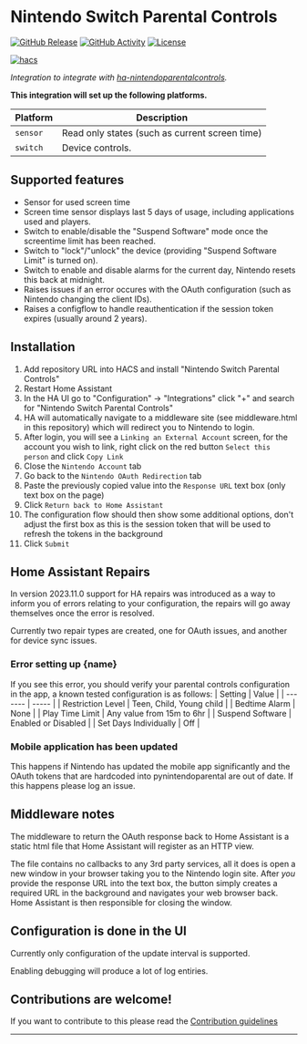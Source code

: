 # Nintendo Switch Parental Controls

[![GitHub Release][releases-shield]][releases]
[![GitHub Activity][commits-shield]][commits]
[![License][license-shield]](LICENSE)

[![hacs][hacsbadge]][hacs]

_Integration to integrate with [ha-nintendoparentalcontrols][ha-nintendoparentalcontrols]._

**This integration will set up the following platforms.**

| Platform | Description                                    |
| -------- | ---------------------------------------------- |
| `sensor` | Read only states (such as current screen time) |
| `switch` | Device controls.                               |

## Supported features

- Sensor for used screen time
- Screen time sensor displays last 5 days of usage, including applications used and players.
- Switch to enable/disable the "Suspend Software" mode once the screentime limit has been reached.
- Switch to "lock"/"unlock" the device (providing "Suspend Software Limit" is turned on).
- Switch to enable and disable alarms for the current day, Nintendo resets this back at midnight.
- Raises issues if an error occures with the OAuth configuration (such as Nintendo changing the client IDs).
- Raises a configflow to handle reauthentication if the session token expires (usually around 2 years).

## Installation

1. Add repository URL into HACS and install "Nintendo Switch Parental Controls"
1. Restart Home Assistant
1. In the HA UI go to "Configuration" -> "Integrations" click "+" and search for "Nintendo Switch Parental Controls"
1. HA will automatically navigate to a middleware site (see middleware.html in this repository) which will redirect you to Nintendo to login.
1. After login, you will see a `Linking an External Account` screen, for the account you wish to link, right click on the red button `Select this person` and click `Copy Link`
1. Close the `Nintendo Account` tab
1. Go back to the `Nintendo OAuth Redirection` tab
1. Paste the previously copied value into the `Response URL` text box (only text box on the page)
1. Click `Return back to Home Assistant`
1. The configuration flow should then show some additional options, don't adjust the first box as this is the session token that will be used to refresh the tokens in the background
1. Click `Submit`

## Home Assistant Repairs

In version 2023.11.0 support for HA repairs was introduced as a way to inform you of errors relating to your configuration, the repairs will go away themselves once the error is resolved.

Currently two repair types are created, one for OAuth issues, and another for device sync issues.

### Error setting up {name}

If you see this error, you should verify your parental controls configuration in the app, a known tested configuration is as follows:
| Setting | Value |
| ------- | ----- |
| Restriction Level | Teen, Child, Young child |
| Bedtime Alarm | None |
| Play Time Limit | Any value from 15m to 6hr |
| Suspend Software | Enabled or Disabled |
| Set Days Individually | Off |

### Mobile application has been updated

This happens if Nintendo has updated the mobile app significantly and the OAuth tokens that are hardcoded into pynintendoparental are out of date. If this happens please log an issue.

## Middleware notes

The middleware to return the OAuth response back to Home Assistant is a static html file that Home Assistant will register as an HTTP view.

The file contains no callbacks to any 3rd party services, all it does is open a new window in your browser taking you to the Nintendo login site. After _you_ provide the response URL into the text box, the button simply creates a required URL in the background and navigates your web browser back. Home Assistant is then responsible for closing the window.

## Configuration is done in the UI

<!---->

Currently only configuration of the update interval is supported.

Enabling debugging will produce a lot of log entiries.

## Contributions are welcome!

If you want to contribute to this please read the [Contribution guidelines](CONTRIBUTING.md)

---

[ha-nintendoparentalcontrols]: https://github.com/pantherale0/ha-nintendoparentalcontrols
[commits-shield]: https://img.shields.io/github/commit-activity/y/pantherale0/ha-nintendoparentalcontrols.svg?style=for-the-badge
[commits]: https://github.com/pantherale0/ha-nintendoparentalcontrols/commits/main
[hacs]: https://github.com/hacs/integration
[hacsbadge]: https://img.shields.io/badge/HACS-Custom-orange.svg?style=for-the-badge
[license-shield]: https://img.shields.io/github/license/pantherale0/ha-nintendoparentalcontrols.svg?style=for-the-badge
[releases-shield]: https://img.shields.io/github/release/pantherale0/ha-nintendoparentalcontrols.svg?style=for-the-badge
[releases]: https://github.com/pantherale0/ha-nintendoparentalcontrols/releases

